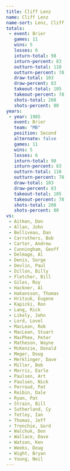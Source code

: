 ```yaml
---
title: Cliff Lenz
name: Cliff Lenz
name-sort: Lenz, Cliff
totals:
 - event: Brier
   games: 11
   wins: 5
   losses: 6
   inturn-total: 98
   inturn-percent: 83
   outturn-total: 110
   outturn-percent: 78
   draw-total: 103
   draw-percent: 83
   takeout-total: 105
   takeout-percent: 78
   shots-total: 208
   shots-percent: 80
years:
 - year: 1985
   event: Brier
   team: "MB"
   position: Second
   alternate: false
   games: 11
   wins: 5
   losses: 6
   inturn-total: 98
   inturn-percent: 83
   outturn-total: 110
   outturn-percent: 78
   draw-total: 103
   draw-percent: 83
   takeout-total: 105
   takeout-percent: 78
   shots-total: 208
   shots-percent: 80
vs:
 - Aitken, Don
 - Allan, John
 - Belliveau, Dan
 - Carruthers, Bob
 - Carter, Andrew
 - Cunningham, Geoff
 - Delmage, Al
 - Denis, Serge
 - Devlin, Paul
 - Dillon, Billy
 - Fletcher, Bill
 - Giles, Roy
 - Hackner, Al
 - Hakansson, Thomas
 - Hritzuk, Eugene
 - Kapicki, Ron
 - Lang, Rick
 - Likely, John
 - Lord, Lovel
 - MacLean, Rob
 - MacLean, Stuart
 - MacPhee, Peter
 - Matheson, Wayne
 - McKenzie, Donald
 - Meger, Doug
 - Merklinger, Dave
 - Miller, Bob
 - Morris, Earle
 - Paulsen, Art
 - Paulsen, Nick
 - Perroud, Pat
 - Reibin, Dale
 - Ryan, Pat
 - Strain, Bill
 - Sutherland, Cy
 - Tetley, Ian
 - Thomas, Jeff
 - Trenchie, Gord
 - Walchuk, Don
 - Wallace, Dave
 - Watson, Ken
 - Weeks, Doug
 - Wight, Bryan
 - Young, Neil
---
```

